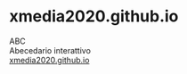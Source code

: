 # xmedia2020.github.io  
ABC  
Abecedario interattivo  
[xmedia2020.github.io](https://xmedia2020.github.io)  